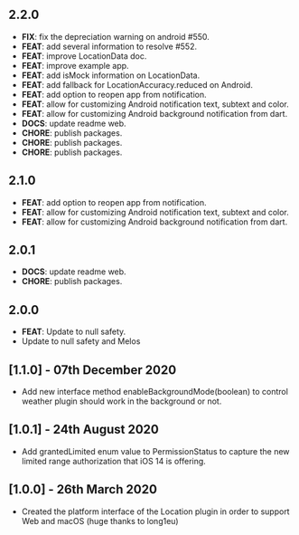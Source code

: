 ## 2.2.0

 - **FIX**: fix the depreciation warning on android #550.
 - **FEAT**: add several information to resolve #552.
 - **FEAT**: improve LocationData doc.
 - **FEAT**: improve example app.
 - **FEAT**: add isMock information on LocationData.
 - **FEAT**: add fallback for LocationAccuracy.reduced on Android.
 - **FEAT**: add option to reopen app from notification.
 - **FEAT**: allow for customizing Android notification text, subtext and color.
 - **FEAT**: allow for customizing Android background notification from dart.
 - **DOCS**: update readme web.
 - **CHORE**: publish packages.
 - **CHORE**: publish packages.
 - **CHORE**: publish packages.

## 2.1.0

 - **FEAT**: add option to reopen app from notification.
 - **FEAT**: allow for customizing Android notification text, subtext and color.
 - **FEAT**: allow for customizing Android background notification from dart.

## 2.0.1

 - **DOCS**: update readme web.
 - **CHORE**: publish packages.

## 2.0.0

- **FEAT**: Update to null safety.
- Update to null safety and Melos

## [1.1.0] - 07th December 2020

- Add new interface method enableBackgroundMode(boolean) to control weather plugin should work in the background or not.

## [1.0.1] - 24th August 2020

- Add grantedLimited enum value to PermissionStatus to capture the new limited range authorization that iOS 14 is offering.

## [1.0.0] - 26th March 2020

- Created the platform interface of the Location plugin in order to support Web and macOS (huge thanks to long1eu)
